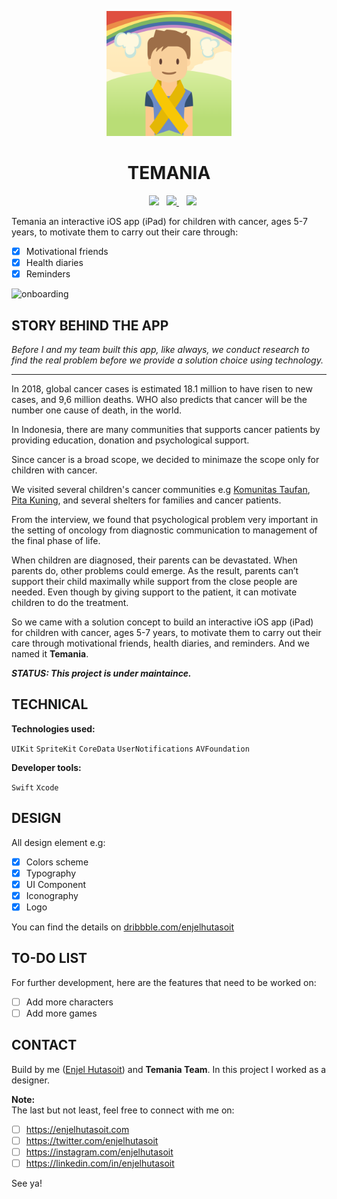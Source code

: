 <p align="center">
  <img src="https://github.com/enjelhutasoit/temania/blob/master/CancerForKids-Master/Assets.xcassets/AppIcon.appiconset/Icon%402x.png" width="200" height="200" alt="hay" />
</p>

<h1 align="center">
  <strong>TEMANIA</strong>
</h1>



<p align="center">
  </a>&nbsp;&nbsp;&nbsp;<a href="mailto:enjel.hutasoit@gmail.com"><img src="https://img.shields.io/badge/Email-enjel.hutasoit@gmail.com-8056d5.svg?style=for-the-badge&logo=minutemailer&logoColor=white"></a>&nbsp;&nbsp;&nbsp;<a href="https://linkedin.com/in/enjelhutasoit" target="_blank"><img src="https://img.shields.io/badge/linkedin-enjelhutasoit-brightgreen.svg?style=for-the-badge&logo=linkedin&logoColor=white" >  
</a>&nbsp;&nbsp;&nbsp;<a href="https://twitter.com/enjelhutasoit" target="_blank"><img src="https://img.shields.io/badge/twitter-enjelhutasoit-blue.svg?style=for-the-badge&logo=twitter&logoColor=white"></a>
</p>




Temania an interactive iOS app (iPad) for children with cancer, ages 5-7 years,
to motivate them to carry out their care through:
- [x] Motivational friends
- [x] Health diaries
- [x] Reminders

![onboarding](https://user-images.githubusercontent.com/28510687/70853202-676ca300-1edd-11ea-8ee6-0a36cc0af29b.gif)

## STORY BEHIND THE APP

_Before I and my team built this app, like always, 
we conduct research to find the real problem before we provide a solution choice
using technology._
***
In 2018, global cancer cases is estimated 18.1 million to have risen to new cases, and 9,6 million deaths. 
WHO also predicts that cancer will be the number one cause of death, in the world. 

In Indonesia, there are many communities that supports cancer patients by providing education, 
donation and psychological support. 

Since cancer is a broad scope,
we decided to minimaze the scope only for children with cancer. 

We visited several children's cancer communities 
e.g [Komunitas Taufan](www.komunitastaufan.org), [Pita Kuning](http://pitakuning.or.id), 
and several shelters for families and cancer patients. 

From the interview, we found that psychological problem
very important in the setting of oncology
from diagnostic communication to management of the final phase of life.

When children are diagnosed, their parents can be devastated. 
When parents do, other problems could emerge. 
As the result, parents can’t support their child 
maximally while support from the close people are needed. 
Even though by giving support to the patient, it can motivate children to do the treatment.

So we came with a solution concept to build an interactive iOS app (iPad) for children with cancer, ages 5-7 years,
to motivate them to carry out their care through motivational friends, health diaries, and reminders. And we named it **Temania**.

_**STATUS: This project is under maintaince.**_

## TECHNICAL
**Technologies used:**

`UIKit` `SpriteKit` `CoreData` `UserNotifications` `AVFoundation`

**Developer tools:**

`Swift` `Xcode`

## DESIGN
All design element e.g: 
- [x] Colors scheme
- [x] Typography
- [x] UI Component 
- [x] Iconography
- [x] Logo

You can find the details on [dribbble.com/enjelhutasoit](https://dribbble.com/enjelhutasoit)

## TO-DO LIST 
For further development, here are the features that need to be worked on:
- [ ] Add more characters
- [ ] Add more games

## CONTACT
Build by me ([Enjel Hutasoit](http://github.com/enjelhutasoit)) and **Temania Team**. 
In this project I worked as a designer.

**Note:**<br>
The last but not least, feel free to connect with me on:

- [ ] https://enjelhutasoit.com 
- [ ] https://twitter.com/enjelhutasoit 
- [ ] https://instagram.com/enjelhutasoit 
- [ ] https://linkedin.com/in/enjelhutasoit

See ya!
